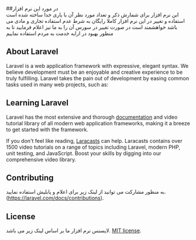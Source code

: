 ##در مورد  این نرم افزار  
ابن نرم افزار برای شمارش ذکر و تعداد مورد نظر آن با یاری خدا ساخته شده است
استفاده و تغییر در این نرم افزار کاملا رایگان به شرط عدم استفاده تجاری و مادی می باشد
خواهشمند است در صورت تغییر در سورس آن را به ما نیز اعلام فرمایید تا به منظور بهبود در ارایه خدمت به مردم استفاده نماییم


## About Laravel

Laravel is a web application framework with expressive, elegant syntax. We believe development must be an enjoyable and creative experience to be truly fulfilling. Laravel takes the pain out of development by easing common tasks used in many web projects, such as:

 

## Learning Laravel

Laravel has the most extensive and thorough [documentation](https://laravel.com/docs) and video tutorial library of all modern web application frameworks, making it a breeze to get started with the framework.

If you don't feel like reading, [Laracasts](https://laracasts.com) can help. Laracasts contains over 1500 video tutorials on a range of topics including Laravel, modern PHP, unit testing, and JavaScript. Boost your skills by digging into our comprehensive video library.

 
## Contributing
به منظور مشارکت می توانید از لینک زیر برای اعلام و پابلیش استفاده نمایید.
(https://laravel.com/docs/contributions).



## License
لایسنس نرم افزار ما بر اساس لینک زیر می باشد.
[MIT license](https://opensource.org/licenses/MIT).
